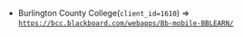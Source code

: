 - Burlington County College(`client_id=1610`) => [`https://bcc.blackboard.com/webapps/Bb-mobile-BBLEARN/`](https://bcc.blackboard.com/webapps/Bb-mobile-BBLEARN/)
